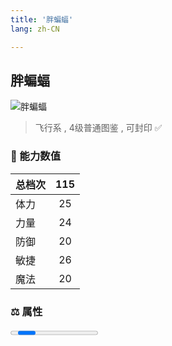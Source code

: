 ```yaml
---
title: '胖蝙蝠'
lang: zh-CN

---
```


<RouterBack />

## 胖蝙蝠

![胖蝙蝠](https://user-images.githubusercontent.com/78347270/115859864-a9abda00-a46b-11eb-9cd7-928163970410.gif) 

> 飞行系 , 4级普通图鉴<Card /> , 可封印 ✅ 


### 💪 能力数值

| 总档次       | 115            |
| :----------- |:-------------:|
| 体力      | 25   <Stars :number="2.5" />  |
| 力量      | 24   <Stars :number="2.5" />  |
| 防御      | 20  <Stars :number="2" />  | 
| 敏捷      | 26  <Stars :number="2.5" />  | 
| 魔法      | 20  <Stars :number="2" />   | 


### ⚖️ 属性


<Progress earth :number="0" />

<Progress water :number="0" />

<Progress fire :number="7" />

<Progress wind :number="3" />

### ✨ 技能栏 <Strong>7个</Strong>

- 攻击
- 防御
- 混乱攻击 Lv1

### 👶 1级出现点

- 通往阿巴尼斯村的地下通道(30,46)、(29,44)



